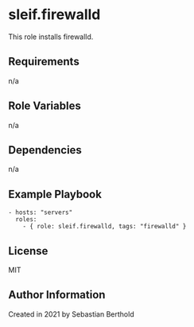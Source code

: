 sleif.firewalld
============

This role installs firewalld.

Requirements
------------

n/a

Role Variables
--------------

n/a

Dependencies
------------

n/a

Example Playbook
----------------

    - hosts: "servers"
      roles:
        - { role: sleif.firewalld, tags: "firewalld" }

License
-------

MIT

Author Information
------------------

Created in 2021 by Sebastian Berthold
